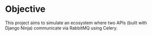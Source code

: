 # Objective

This project aims to simulate an ecosystem where two APIs (built with Django Ninja) communicate via RabbitMQ using Celery.
